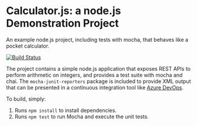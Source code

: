 Calculator.js: a node.js Demonstration Project
==============================================
An example node.js project, including tests with mocha, that behaves like
a pocket calculator.

[![Build Status](https://dev.azure.com/devops-experments/Integration%20External%20Source%20Control%20with%20AP/_apis/build/status/ganeswararaosundarapu.node-js-calculator?branchName=master)](https://dev.azure.com/devops-experments/Integration%20External%20Source%20Control%20with%20AP/_build/latest?definitionId=8&branchName=master)

The project contains a simple node.js application that exposes REST APIs
to perform arithmetic on integers, and provides a test suite with mocha
and chai.  The `mocha-junit-reporters` package is included to provide XML
output that can be presented in a continuous integration tool like
[Azure DevOps](https://azure.com/devops).

To build, simply:

1. Runs `npm install` to install dependencies.
2. Runs `npm test` to run Mocha and execute the unit tests.

